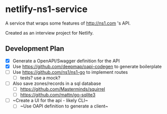 # netlify-ns1-service

A service that wraps some features of <http://ns1.com> 's API.

Created as an interview project for Netlify.

## Development Plan

- [x] Generate a OpenAPI/Swagger definition for the API
- [x] Use <https://github.com/deepmap/oapi-codegen> to generate boilerplate
- [ ] Use <https://github.com/ns1/ns1-go> to implement routes
    + [ ] tests? use a mock?
- [ ] Also save zones/records in a sql database
    + [ ] https://github.com/Masterminds/squirrel
    + [ ] https://github.com/mattn/go-sqlite3
- [ ] ~Create a UI for the api - likely CLI~
    + [ ] ~Use OAPI definition to generate a client~
